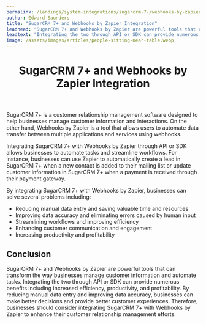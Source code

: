 ```yaml
---
permalink: /landings/system-integrations/sugarcrm-7-/webhooks-by-zapier
author: Edward Saunders
title: "SugarCRM 7+ and Webhooks by Zapier Integration"
leadhead: "SugarCRM 7+ and Webhooks by Zapier are powerful tools that can transform the way businesses manage customer information and automate tasks"
leadtext: "Integrating the two through API or SDK can provide numerous benefits including increased efficiency, productivity, and profitability. By reducing manual data entry and improving data accuracy, businesses can make better decisions and provide better customer experiences. Therefore, businesses should consider integrating SugarCRM 7+ with Webhooks by Zapier to enhance their customer relationship management efforts."
image: /assets/images/articles/people-sitting-near-table.webp
---
```

<div class="arttext">	<header>
		<h1>SugarCRM 7+ and Webhooks by Zapier Integration</h1>
	</header>
	<main>
		<p>SugarCRM 7+ is a customer relationship management software designed to help businesses manage customer information and interactions. On the other hand, Webhooks by Zapier is a tool that allows users to automate data transfer between multiple applications and services using webhooks.</p>
		<p>Integrating SugarCRM 7+ with Webhooks by Zapier through API or SDK allows businesses to automate tasks and streamline workflows. For instance, businesses can use Zapier to automatically create a lead in SugarCRM 7+ when a new contact is added to their mailing list or update customer information in SugarCRM 7+ when a payment is received through their payment gateway.</p>
		<p>By integrating SugarCRM 7+ with Webhooks by Zapier, businesses can solve several problems including:</p>
		<ul>
			<li>Reducing manual data entry and saving valuable time and resources</li>
			<li>Improving data accuracy and eliminating errors caused by human input</li>
			<li>Streamlining workflows and improving efficiency</li>
			<li>Enhancing customer communication and engagement</li>
			<li>Increasing productivity and profitability</li>
		</ul>
	</main>
	<footer>
		<h2>Conclusion</h2>
		<p>SugarCRM 7+ and Webhooks by Zapier are powerful tools that can transform the way businesses manage customer information and automate tasks. Integrating the two through API or SDK can provide numerous benefits including increased efficiency, productivity, and profitability. By reducing manual data entry and improving data accuracy, businesses can make better decisions and provide better customer experiences. Therefore, businesses should consider integrating SugarCRM 7+ with Webhooks by Zapier to enhance their customer relationship management efforts.</p>
	</footer>
</div>